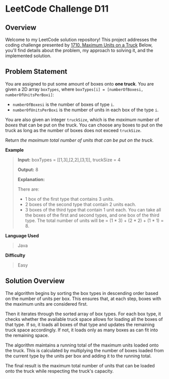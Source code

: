
# LeetCode Challenge D11

## Overview

Welcome to my LeetCode solution repository! This project addresses the coding challenge presented by [1710.  Maximum Units on a Truck](https://leetcode.com/problems/maximum-units-on-a-truck/) Below, you'll find details about the problem, my approach to solving it, and the implemented solution.

## Problem Statement

You are assigned to put some amount of boxes onto  **one truck**. You are given a 2D array  `boxTypes`, where  `boxTypes[i] = [numberOfBoxesi, numberOfUnitsPerBoxi]`:

-   `numberOfBoxesi`  is the number of boxes of type  `i`.
-   `numberOfUnitsPerBoxi`  is the number of units in each box of the type  `i`.

You are also given an integer  `truckSize`, which is the  *maximum* number of  *boxes*  that can be put on the truck. You can choose any boxes to put on the truck as long as the number of boxes does not exceed  `truckSize`.

Return  _the  maximum total number of units that can be put on the truck._


**Example**

> **Input:** boxTypes = [[1,3],[2,2],[3,1]], truckSize = 4
> 
> **Output:** 8
> 
> **Explanation:**
> 
> There are:
> - 1 box of the first type that contains 3 units.
> - 2 boxes of the second type that contain 2 units each.
> - 3 boxes of the third type that contain 1 unit each. You can take all the boxes of the first and second types, and one box of the third type. 
The total number of units will be = (1 * 3) + (2 * 2) + (1 * 1) = 8.

**Language Used**
> Java

**Difficulty**

> Easy



## Solution Overview

The algorithm begins by sorting the box types in descending order based on the number of units per box. This ensures that, at each step, boxes with the maximum units are considered first.
    
Then it iterates through the sorted array of box types. For each box type, it checks whether the available truck space allows for loading all the boxes of that type. If so, it loads all boxes of that type and updates the remaining truck space accordingly. If not, it loads only as many boxes as can fit into the remaining space.
    
The algorithm maintains a running total of the maximum units loaded onto the truck. This is calculated by multiplying the number of boxes loaded from the current type by the units per box and adding it to the running total.
    
The final result is the maximum total number of units that can be loaded onto the truck while respecting the truck's capacity.
